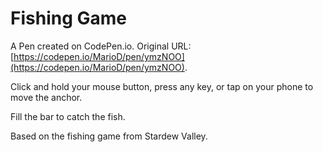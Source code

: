 # Fishing Game

A Pen created on CodePen.io. Original URL: [https://codepen.io/MarioD/pen/ymzNOO](https://codepen.io/MarioD/pen/ymzNOO).

Click and hold your mouse button, press any key, or tap on your phone to move the anchor.

Fill the bar to catch the fish.

Based on the fishing game from Stardew Valley.